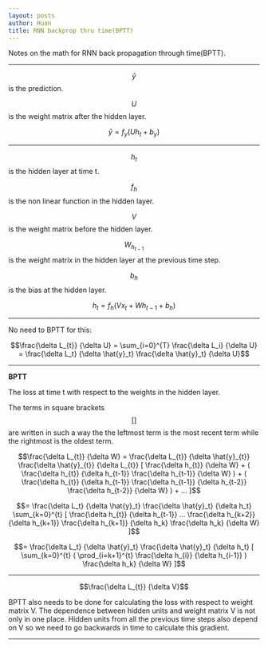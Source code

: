 ```yaml
---
layout: posts
author: Huan
title: RNN backprop thru time(BPTT)
---
```


Notes on the math for RNN back propagation through time(BPTT).

---

$$\hat{y}$$  is the prediction.

$$U$$ is the weight matrix after the hidden layer.

$$\hat{y} = f_y (U h_t + b_y)$$

---

$$h_{t}$$ is the hidden layer at time t.

$$f_{h}$$ is the non linear function in the hidden layer.

$$V$$ is the weight matrix before the hidden layer.

$$W_{h_{t-1}}$$ is the weight matrix in the hidden layer at the previous time
step.

$$b_{h}$$ is the bias at the hidden layer.

$$h_{t} = f_{h} (Vx_t + Wh_{t-1} + b_{h})$$

---

No need to BPTT for this:

$$\frac{\delta L_{t}} {\delta U} =
\sum_{i=0}^{T} \frac{\delta L_i} {\delta U} =
\frac{\delta L_t} {\delta \hat{y}_t}
\frac{\delta \hat{y}_t} {\delta U}$$

---

**BPTT**

The loss at time t with respect to the weights in the hidden layer.

The terms in square brackets $$[]$$ are written in such a way the the leftmost
term is the most recent term while the rightmost is the oldest term.

$$\frac{\delta L_{t}} {\delta W} =
\frac{\delta L_{t}} {\delta \hat{y}_{t}}
\frac{\delta \hat{y}_{t}} {\delta L_{t}}
[
\frac{\delta h_{t}} {\delta W} +
(
\frac{\delta h_{t}} {\delta h_{t-1}}
\frac{\delta h_{t-1}} {\delta W} ) +
(
\frac{\delta h_{t}} {\delta h_{t-1}}
\frac{\delta h_{t-1}} {\delta h_{t-2}}
\frac{\delta h_{t-2}} {\delta W}
) + ...
]$$

$$=
\frac{\delta L_t} {\delta \hat{y}_t}
\frac{\delta \hat{y}_t} {\delta h_t}
\sum_{k=0}^{t} [ \frac{\delta h_{t}} {\delta h_{t-1}} ...
\frac{\delta h_{k+2}} {\delta h_{k+1}}
\frac{\delta h_{k+1}} {\delta h_k}
\frac{\delta h_k} {\delta W}
]$$

$$=
\frac{\delta L_t} {\delta \hat{y}_t}
\frac{\delta \hat{y}_t} {\delta h_t}
[ \sum_{k=0}^{t}
( \prod_{i=k+1}^{t}
\frac{\delta h_{i}} {\delta h_{i-1}} )
\frac{\delta h_k} {\delta W} ]$$

---

$$\frac{\delta L_{t}} {\delta V}$$

BPTT also needs to be done for calculating the loss with respect to weight matrix V.
The dependence between hidden units and weight matrix V is  not only in one place.
Hidden units from all the previous time steps also depend on V so we need to go
backwards in time to calculate this gradient.

---

<br>
